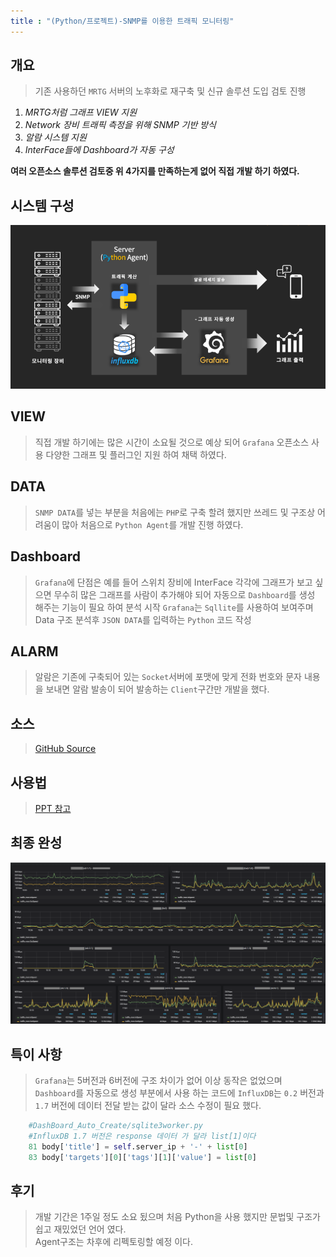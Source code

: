 ```yaml
---
title : "(Python/프로젝트)-SNMP를 이용한 트래픽 모니터링"
---
```


## 개요
>기존 사용하던 `MRTG` 서버의 노후화로 재구축 및 신규 솔루션 도입 검토 진행

1. _MRTG처럼 그래프 VIEW 지원_
1. _Network 장비 트래픽 측정을 위해 SNMP 기반 방식_
1. _알람 시스템 지원_
1. _InterFace들에 Dashboard가 자동 구성_

**여러 오픈소스 솔루션 검토중 위 4가지를 만족하는게 없어 직접 개발 하기 하였다.**

## 시스템 구성
![구조](https://raw.githubusercontent.com/Tosi123/Tosi123.github.io/master/assets/image/snmp_monitoring_system.png)

## VIEW
>직접 개발 하기에는 많은 시간이 소요될 것으로 예상 되어 `Grafana` 오픈소스 사용 
다양한 그래프 및 플러그인 지원 하여 채택 하였다.

## DATA
>`SNMP DATA`를 넣는 부분을 처음에는 `PHP`로 구축 할려 했지만 쓰레드 및 구조상 어려움이 많아 처음으로 `Python Agent`를 개발 진행 하였다.

## Dashboard
>`Grafana`에 단점은 예를 들어 스위치 장비에 InterFace 각각에 그래프가 보고 싶으면
무수히 많은 그래프를 사람이 추가해야 되어 자동으로 `Dashboard`를 생성 해주는 기능이 필요 하여 분석 시작 `Grafana`는 `Sqllite`를 사용하여 보여주며 Data 구조 분석후 
`JSON DATA`를 입력하는 `Python` 코드 작성

## ALARM
>알람은 기존에 구축되어 있는 `Socket`서버에 포맷에 맞게 전화 번호와 문자 내용을 보내면 알람 발송이 되어 발송하는 `Client`구간만 개발을 했다.

## 소스
>[GitHub Source](https://github.com/Tosi123/NetworkMonitoring)

## 사용법
>[PPT 참고](https://github.com/Tosi123/NetworkMonitoring/tree/master/manual)

## 최종 완성
![완성본](https://raw.githubusercontent.com/Tosi123/Tosi123.github.io/master/assets/image/snmp_monitoring_ex.png)

## 특이 사항
>`Grafana`는 5버전과 6버전에 구조 차이가 없어 이상 동작은 없었으며<br> 
`Dashboard`를 자동으로 생성 부분에서 사용 하는 코드에 `InfluxDB`는 `0.2` 버전과 `1.7` 버전에
데이터 전달 받는 값이 달라 소스 수정이 필요 했다.

```python
    #DashBoard_Auto_Create/sqlite3worker.py
    #InfluxDB 1.7 버전은 response 데이터 가 달라 list[1]이다
    81 body['title'] = self.server_ip + '-' + list[0]  
    83 body['targets'][0]['tags'][1]['value'] = list[0]  
```

## 후기
>개발 기간은 1주일 정도 소요 됬으며 처음 Python을 사용 했지만 문법및 구조가 쉽고 재밌었던 언어 였다.<br>
Agent구조는 차후에 리펙토링할 예정 이다.
